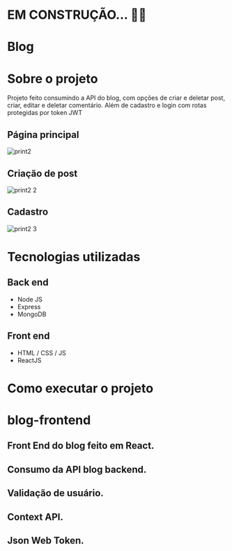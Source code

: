 # EM CONSTRUÇÃO... 🚧🚧


# Blog 


# Sobre o projeto

Projeto feito consumindo a API do blog, com opções de criar e deletar post, criar, editar e deletar comentário. Além de cadastro e login com rotas protegidas por token JWT


## Página principal
![print2](https://github.com/NJesus144/blog-frontend/assets/94402903/914532be-929e-4cfd-ba4b-9dd401eeabd3)

## Criação de post
![print2 2](https://github.com/NJesus144/blog-frontend/assets/94402903/48a6bdd7-903d-43e2-827a-6bfec7584cd1)

## Cadastro
![print2 3](https://github.com/NJesus144/blog-frontend/assets/94402903/2656d27b-4473-4db6-ae46-fbbc8766fc3f)


# Tecnologias utilizadas
## Back end
- Node JS
- Express
- MongoDB

## Front end
- HTML / CSS / JS 
- ReactJS



# Como executar o projeto



# blog-frontend
## Front End do blog feito em React.
## Consumo da API blog backend.
## Validação de usuário.
## Context API.
## Json Web Token.

